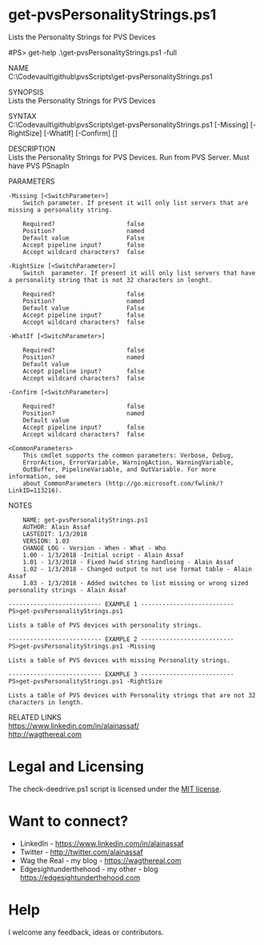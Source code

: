 # get-pvsPersonalityStrings.ps1
Lists the Personality Strings for PVS Devices

#PS> get-help .\get-pvsPersonalityStrings.ps1 -full

NAME<br>
    C:\Codevault\github\pvsScripts\get-pvsPersonalityStrings.ps1

SYNOPSIS<br>
    Lists the Personality Strings for PVS Devices

SYNTAX<br>
    C:\Codevault\github\pvsScripts\get-pvsPersonalityStrings.ps1 [-Missing] [-RightSize] [-WhatIf] [-Confirm] [<CommonParameters>]

DESCRIPTION<br>
    Lists the Personality Strings for PVS Devices. Run from PVS Server. Must have PVS PSnapIn

PARAMETERS

    -Missing [<SwitchParameter>]
        Switch parameter. If present it will only list servers that are missing a personality string.

        Required?                    false
        Position?                    named
        Default value                False
        Accept pipeline input?       false
        Accept wildcard characters?  false

    -RightSize [<SwitchParameter>]
        Switch  parameter. If present it will only list servers that have a personality string that is not 32 characters in lenght.

        Required?                    false
        Position?                    named
        Default value                False
        Accept pipeline input?       false
        Accept wildcard characters?  false

    -WhatIf [<SwitchParameter>]

        Required?                    false
        Position?                    named
        Default value
        Accept pipeline input?       false
        Accept wildcard characters?  false

    -Confirm [<SwitchParameter>]

        Required?                    false
        Position?                    named
        Default value
        Accept pipeline input?       false
        Accept wildcard characters?  false

    <CommonParameters>
        This cmdlet supports the common parameters: Verbose, Debug,
        ErrorAction, ErrorVariable, WarningAction, WarningVariable,
        OutBuffer, PipelineVariable, and OutVariable. For more information, see
        about_CommonParameters (http://go.microsoft.com/fwlink/?LinkID=113216).

NOTES


        NAME: get-pvsPersonalityStrings.ps1
        AUTHOR: Alain Assaf
        LASTEDIT: 1/3/2018
        VERSION: 1.03
        CHANGE LOG - Version - When - What - Who
        1.00 - 1/3/2018 -Initial script - Alain Assaf
        1.01 - 1/3/2018 - Fixed hwid string handleing - Alain Assaf
        1.02 - 1/3/2018 - Changed output to not use format table - Alain Assaf
        1.03 - 1/3/2018 - Added switches to list missing or wrong sized personality strings - Alain Assaf

    -------------------------- EXAMPLE 1 --------------------------
    PS>get-pvsPersonalityStrings.ps1

    Lists a table of PVS devices with personality strings.

    -------------------------- EXAMPLE 2 --------------------------
    PS>get-pvsPersonalityStrings.ps1 -Missing

    Lists a table of PVS devices with missing Personality strings.

    -------------------------- EXAMPLE 3 --------------------------
    PS>get-pvsPersonalityStrings.ps1 -RightSize

    Lists a table of PVS devices with Personality strings that are not 32 characters in length.

RELATED LINKS<br>
    https://www.linkedin.com/in/alainassaf/<br>
    http://wagthereal.com
    
# Legal and Licensing
The check-deedrive.ps1 script is licensed under the [MIT license][].

[MIT license]: LICENSE.md

# Want to connect?
* LinkedIn - https://www.linkedin.com/in/alainassaf
* Twitter - http://twitter.com/alainassaf
* Wag the Real - my blog - https://wagthereal.com
* Edgesightunderthehood - my other - blog https://edgesightunderthehood.com

# Help
I welcome any feedback, ideas or contributors.